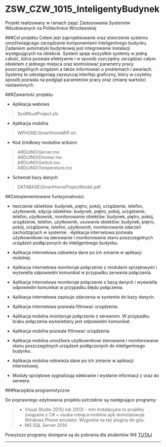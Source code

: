 # ZSW_CZW_1015_InteligentyBudynek
Projekt realizowany w ramach zajęć Zastosowania Systemów Wbudowanych na Politechnice Wrocławskiej

###Cel projektu
Celem  jest zaprojektowanie oraz stworzenie systemu umożliwiającego zarządzanie komponentami inteligentnego budynku. Zadaniem automatyki budynkowej jest integrowanie instalacji występujących na obiekcie. System spaja wszystkie systemy w jedną całość, która pozwala efektywnie i w sposób oszczędny zarządzać całym obiektem z jednego miejsca oraz kontrolować parametry pracy poszczególnych urządzeń a także informować o problemach i awariach. Systemy te udostępniają zazwyczaj interfejs graficzny, który w czytelny sposób pozwala na podgląd parametrów pracy oraz zmianę wartości nastawionych. 
  
###Zawartość projektu
- Aplikacja webowa  
> SysWbudProject.sln  

- Aplikacja mobilna  
> WPHONE\SmartHomeWP.sln

- Kod źródłowy modułów arduino 
> ARDUINO\Server.ino  
ARDUINO\Dimmer.ino  
ARDUINO\Switch.ino  
ARDUINO\Temperature.ino  


- Schemat bazy danych  
> DATABASE\SmartHomeProjectModel.pdf

##Zaimplementowane funkcjonalności
- tworzenie obiektów: budynek, piętro, pokój, urządzenie, telefon, użytkownik,
edycja obiektów: budynek, piętro, pokój, urządzenie, telefon, użytkownik,
monitorowanie obiektów: budynek, piętro, pokój, urządzenie, telefon, użytkownik,
usuwanie obiektów: budynek, piętro, pokój, urządzenie, telefon, użytkownik,
monitorowanie zdarzeń zachodzących w systemie.
  -Aplikacja internetowa pozwala użytkownikowi na sterowanie i monitorowanie stanu poszczególnych urządzeń podłączonych do inteligentnego budynku.

- Aplikacja internetowa odświeża dane po ich zmianie w aplikacji mobilnej.

- Aplikacja internetowa monitoruje połączenie z modułami sprzętowymi i wyświetla odpowiedni komunikat w przypadku zerwania połączenia.

- Aplikacja internetowa monitoruje połączenie z bazą danych i wyświetla odpowiedni komunikat w przypadku błędu połączenia.

- Aplikacja internetowa zapisuje zdarzenia w systemie do bazy danych.

- Aplikacja internetowa pozwala filtrować urządzenia.

- Aplikacja mobilna monitoruje połączenie z serwerem. W przypadku braku połączenia wyświetlany jest odpowiedni komunikat.

- Aplikacja mobilna pozwala filtrować urządzenia.

- Aplikacja mobilna umożliwia użytkownikowi sterowanie i monitorowanie stanu poszczególnych urządzeń podłączonych do inteligentnego budynku.

- Aplikacja mobilna odświeża dane po ich zmianie w aplikacji internetowej.

- Moduły sprzętowe sygnalizują odebranie i wysłanie informacji z oraz do serwera.

###Narzędzia programistyczne

Do poprawnego edytowania projektu potrzebne są następujące programy:
> - Visual Studio 2015( lub 2013) - min instalacyjne to projekty związane z C# + osoba robiąca mobilna apk doinstalowuje Windows Phone emulator. Wygodne sa tez pluginy do gita.
> - MS SQL Server 2014

Powyższe programy dostępne są do pobrania dla studentów W4 [TUTAJ](https://e5.onthehub.com/WebStore/OfferingsOfMajorVersionList.aspx?pmv=769faff4-d124-e511-940e-b8ca3a5db7a1&cmi_mnuMain=bdba23cf-e05e-e011-971f-0030487d8897&ws=98c060e9-b28b-e011-969d-0030487d8897&vsro=8)

---
